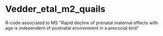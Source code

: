 # Vedder_etal_m2_quails
R-code associated to MS "Rapid decline of prenatal maternal effects with age is independent of postnatal environment in a precocial bird"
